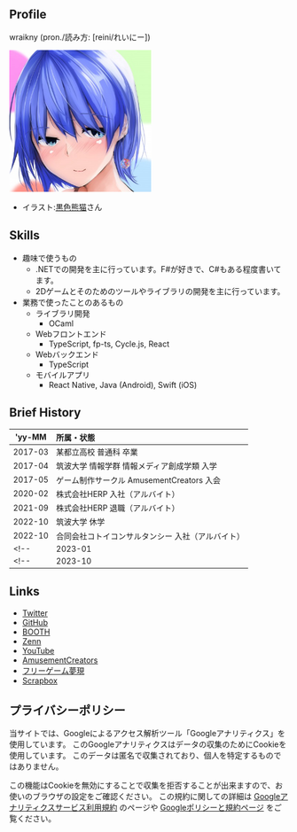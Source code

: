 ## Profile

wraikny (pron./読み方: \[reini/れいにー\])

<img src="/images/wraikny/wraikny_illustration.jpg" width="256px">

- イラスト:[黒色熊猫](https://twitter.com/higumasyake)さん

## Skills

- 趣味で使うもの
  - .NETでの開発を主に行っています。F#が好きで、C#もある程度書いてます。
  - 2Dゲームとそのためのツールやライブラリの開発を主に行っています。
- 業務で使ったことのあるもの
  - ライブラリ開発
    - OCaml
  - Webフロントエンド
    - TypeScript, fp-ts, Cycle.js, React
  - Webバックエンド
    - TypeScript
  - モバイルアプリ
    - React Native, Java (Android), Swift (iOS)


## Brief History

| 'yy-MM | 所属・状態 |
| --- | :--- |
| 2017-03 | 某都立高校 普通科 卒業 |
| 2017-04 | 筑波大学 情報学群 情報メディア創成学類 入学 |
| 2017-05 | ゲーム制作サークル AmusementCreators 入会 |
| 2020-02 | 株式会社HERP 入社（アルバイト） |
| 2021-09 | 株式会社HERP 退職（アルバイト） |
| 2022-10 | 筑波大学 休学 |
| 2022-10 | 合同会社コトイコンサルタンシー 入社（アルバイト）|
<!-- | 2023-01 | 同 | 正社員登用 | -->
<!-- | 2023-10 | 筑波大学 同学類 | 復学 | -->

<!-- ## Member of
- [Pixiv SPRING BOOT CAMP 2019](https://internship.pixiv.co.jp/) 短期インターン 2019年春（1週間）
  - Unity
- [株式会社ぺあのしすてむ](https://irbank.net/mynumber/8180301021653) アルバイト 2019/9 ~ 2019/12
  - .NET Core, Xamarin, F#
 -->

## Links

- [Twitter](https://twitter.com/wraikny)
- [GitHub](https://github.com/wraikny)
- [BOOTH](https://wraikny.booth.pm)
- [Zenn](https://zenn.dev/wraikny)
- [YouTube](https://www.youtube.com/channel/UCZ9gPqMn0Vtd0NTIAQtrt2Q)
- [AmusementCreators](https://www.amusement-creators.info/authors/wraikny/)
- [フリーゲーム夢現](https://freegame-mugen.jp/cms/mt-cp.fcgi?__mode=view&blog_id=1&id=4393)
- [Scrapbox](https://scrapbox.io/wraikny/)

## プライバシーポリシー

当サイトでは、Googleによるアクセス解析ツール「Googleアナリティクス」を使用しています。
このGoogleアナリティクスはデータの収集のためにCookieを使用しています。
このデータは匿名で収集されており、個人を特定するものではありません。

この機能はCookieを無効にすることで収集を拒否することが出来ますので、お使いのブラウザの設定をご確認ください。
この規約に関しての詳細は
[Googleアナリティクスサービス利用規約](https://marketingplatform.google.com/about/analytics/terms/jp/)
のページや
[Googleポリシーと規約ページ](https://policies.google.com/technologies/ads?hl=ja)
をご覧ください。
